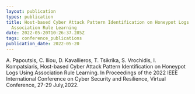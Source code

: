```yaml
---
layout: publication
types: publication
title: Host-based Cyber Attack Pattern Identification on Honeypot Logs Using
  Association Rule Learning
date: 2022-05-20T10:26:37.285Z
tags: conference_publications
publication_date: 2022-05-20
---
```

<!--StartFragment-->

A. Papoutsis, C. Iliou, D. Kavallieros, T. Tsikrika, S. Vrochidis, I. Kompatsiaris, Host-based Cyber Attack Pattern Identification on Honeypot Logs Using Association Rule Learning. In Proceedings of the 2022 IEEE International Conference on Cyber Security and Resilience, Virtual Conference, 27-29 July,2022.

<!--EndFragment-->